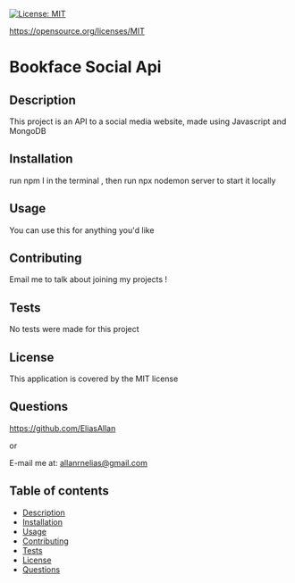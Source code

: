 [![License: MIT](https://img.shields.io/badge/License-MIT-yellow.svg)](https://opensource.org/licenses/MIT)

https://opensource.org/licenses/MIT

# Bookface Social Api

## Description 
This project is an API to a social media website, made using Javascript and MongoDB

## Installation  
run npm I in the terminal , then run npx nodemon server to start it locally

## Usage  
You can use this for anything you'd like

## Contributing 
Email me to talk about joining my projects !

## Tests
No tests were made for this project

## License
This application is covered by the MIT license

## Questions
https://github.com/EliasAllan

or

E-mail me at: allanrnelias@gmail.com

## Table of contents
- [Description](#description)
- [Installation](#installation)
- [Usage](#usage)
- [Contributing](#contributing)
- [Tests](#tests)
- [License](#license)
- [Questions](#questions)
